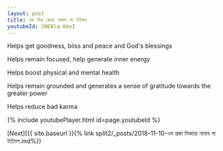 ```yaml
---
layout: post
title: ওম বিশ্ব ক্ষেত্ৰ্য নামায গা টাইমস
youtubeId: 2NEBlq-6mxI
---
```

 
 
Helps get goodness, bliss and peace and God's blessings
 
Helps remain focused, help generate inner energy 
 
Helps boost physical and mental health 
 
Helps remain grounded and generates a sense of gratitude towards the greater power 
 
Helps reduce bad karma
 
 
 
 


{% include youtubePlayer.html id=page.youtubeId %}
 
[Next]({{ site.baseurl }}{% link  split2/_posts/2018-11-10-ওম প্রজা ভিজায়া নামায গা টাইমস.md%})
 
